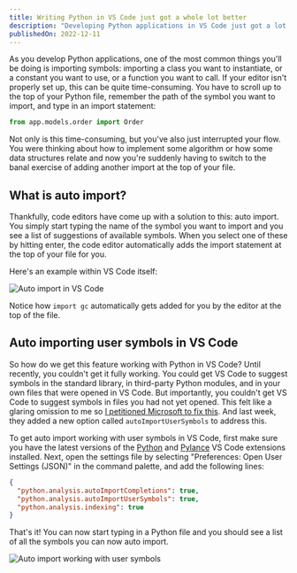 ```yaml
---
title: Writing Python in VS Code just got a whole lot better
description: "Developing Python applications in VS Code just got a lot better this week with the release of Pylance version 2022.12.21. It introduces a new option that lets you auto import user symbols, saving you time and reducing interruptions to your flow."
publishedOn: 2022-12-11
---
```


As you develop Python applications, one of the most common things you'll be doing is importing symbols: importing a class you want to instantiate, or a constant you want to use, or a function you want to call. If your editor isn't properly set up, this can be quite time-consuming. You have to scroll up to the top of your Python file, remember the path of the symbol you want to import, and type in an import statement:

```python
from app.models.order import Order
```

Not only is this time-consuming, but you've also just interrupted your flow. You were thinking about how to implement some algorithm or how some data structures relate and now you're suddenly having to switch to the banal exercise of adding another import at the top of your file.

## What is auto import?

Thankfully, code editors have come up with a solution to this: auto import. You simply start typing the name of the symbol you want to import and you see a list of suggestions of available symbols. When you select one of these by hitting enter, the code editor automatically adds the import statement at the top of your file for you.

Here's an example within VS Code itself:

![Auto import in VS Code](assets/auto-import.gif)

Notice how `import gc` automatically gets added for you by the editor at the top of the file.

## Auto importing user symbols in VS Code

So how do we get this feature working with Python in VS Code? Until recently, you couldn't get it fully working. You could get VS Code to suggest symbols in the standard library, in third-party Python modules, and in your own files that were opened in VS Code. But importantly, you couldn't get VS Code to suggest symbols in files you had not yet opened. This felt like a glaring omission to me so [I petitioned Microsoft to fix this](https://github.com/microsoft/pylance-release/issues/3670). And last week, they added a new option called `autoImportUserSymbols` to address this.

To get auto import working with user symbols in VS Code, first make sure you have the latest versions of the [Python](https://marketplace.visualstudio.com/items?itemName=ms-python.python) and [Pylance](https://marketplace.visualstudio.com/items?itemName=ms-python.vscode-pylance) VS Code extensions installed. Next, open the settings file by selecting "Preferences: Open User Settings (JSON)" in the command palette, and add the following lines:

```json {2-4}
{
  "python.analysis.autoImportCompletions": true,
  "python.analysis.autoImportUserSymbols": true,
  "python.analysis.indexing": true
}
```

That's it! You can now start typing in a Python file and you should see a list of all the symbols you can now auto import.

![Auto import working with user symbols](assets/auto-import-working.png)
